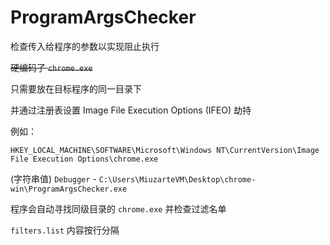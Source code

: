 # ProgramArgsChecker
检查传入给程序的参数以实现阻止执行

~~硬编码了 `chrome.exe`~~

只需要放在目标程序的同一目录下

并通过注册表设置 Image File Execution Options (IFEO) 劫持

例如：

`HKEY_LOCAL_MACHINE\SOFTWARE\Microsoft\Windows NT\CurrentVersion\Image File Execution Options\chrome.exe`

(字符串值) `Debugger` - `C:\Users\MiuzarteVM\Desktop\chrome-win\ProgramArgsChecker.exe`

程序会自动寻找同级目录的 `chrome.exe` 并检查过滤名单

`filters.list` 内容按行分隔
